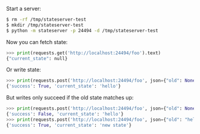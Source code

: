 Start a server:
```bash
$ rm -rf /tmp/stateserver-test
$ mkdir /tmp/stateserver-test
$ python -m stateserver -p 24494 -d /tmp/stateserver-test
```
<!--
    >>> import subprocess, requests
    >>> _ = subprocess.check_call('mkdir -p /tmp/stateserver-test', shell=True)
    >>> _ = subprocess.check_call('rm /tmp/stateserver-test/*.json', shell=True)
    >>> server = subprocess.Popen('python -m stateserver -p 24494 -d /tmp/stateserver-test', shell=True)
    >>> import time; time.sleep(1)

-->

Now you can fetch state:
```python
>>> print(requests.get('http://localhost:24494/foo').text)
{"current_state": null}

```

Or write state:
```python
>>> print(requests.post('http://localhost:24494/foo', json={"old": None, "new": "hello"}).json())
{'success': True, 'current_state': 'hello'}

```

But writes only succeed if the old state matches up:
```python
>>> print(requests.post('http://localhost:24494/foo', json={"old": None, "new": "hello"}).json())
{'success': False, 'current_state': 'hello'}
>>> print(requests.post('http://localhost:24494/foo', json={"old": "hello", "new": "new state"}).json())
{'success': True, 'current_state': 'new state'}

```

